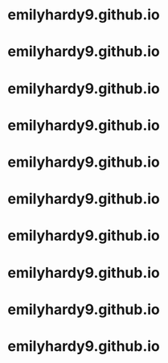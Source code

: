# emilyhardy9.github.io
# emilyhardy9.github.io
# emilyhardy9.github.io
# emilyhardy9.github.io
# emilyhardy9.github.io
# emilyhardy9.github.io
# emilyhardy9.github.io
# emilyhardy9.github.io
# emilyhardy9.github.io
# emilyhardy9.github.io
